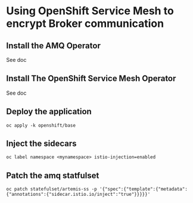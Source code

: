 # Using OpenShift Service Mesh to encrypt Broker communication

## Install the AMQ Operator

See doc

## Install The OpenShift Service Mesh Operator

See doc

## Deploy the application

```
oc apply -k openshift/base
```

## Inject the sidecars

```
oc label namespace <mynamespace> istio-injection=enabled
```

## Patch the amq statfulset
```
oc patch statefulset/artemis-ss -p '{"spec":{"template":{"metadata":{"annotations":{"sidecar.istio.io/inject":"true"}}}}}'
```